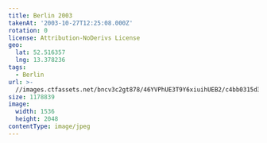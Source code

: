 ```yaml
---
title: Berlin 2003
takenAt: '2003-10-27T12:25:08.000Z'
rotation: 0
license: Attribution-NoDerivs License
geo:
  lat: 52.516357
  lng: 13.378236
tags:
  - Berlin
url: >-
  //images.ctfassets.net/bncv3c2gt878/46YVPhUE3T9Y6xiuihUEB2/c4bb0315d3306df0cfded3d419b6caa5/berlin-2003_4544887865_o
size: 1178839
image:
  width: 1536
  height: 2048
contentType: image/jpeg
---
```


